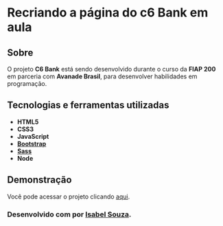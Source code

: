# Recriando a página do c6 Bank em aula

## Sobre

O projeto **C6 Bank** está sendo desenvolvido durante o curso da **FIAP 200** em parceria com **Avanade Brasil**, para desenvolver habilidades em programação.

## Tecnologias e ferramentas utilizadas
- **HTML5**
- **CSS3**
- **JavaScript**
- **[Bootstrap](https://getbootstrap.com/)**
- **[Sass](https://sass-lang.com/)**
- **Node**

## Demonstração
Você pode acessar o projeto clicando [aqui](https://fiap-ava.github.io/).

### **Desenvolvido com por [Isabel Souza](https://github.com/souzabel).**
